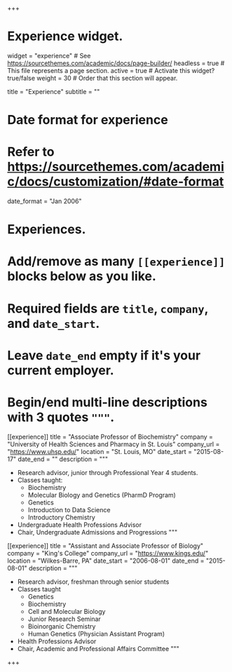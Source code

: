 +++
# Experience widget.
widget = "experience"  # See https://sourcethemes.com/academic/docs/page-builder/
headless = true  # This file represents a page section.
active = true  # Activate this widget? true/false
weight = 30  # Order that this section will appear.

title = "Experience"
subtitle = ""

# Date format for experience
#   Refer to https://sourcethemes.com/academic/docs/customization/#date-format
date_format = "Jan 2006"

# Experiences.
#   Add/remove as many `[[experience]]` blocks below as you like.
#   Required fields are `title`, `company`, and `date_start`.
#   Leave `date_end` empty if it's your current employer.
#   Begin/end multi-line descriptions with 3 quotes `"""`.
[[experience]]
  title = "Associate Professor of Biochemistry"
  company = "University of Health Sciences and Pharmacy in St. Louis"
  company_url = "https://www.uhsp.edu/"
  location = "St. Louis, MO"
  date_start = "2015-08-17"
  date_end = ""
  description = """
* Research advisor, junior through Professional Year 4 students. 
* Classes taught:
  - Biochemistry
  - Molecular Biology and Genetics (PharmD Program)
  - Genetics
  - Introduction to Data Science
  - Introductory Chemistry
* Undergraduate Health Professions Advisor
* Chair, Undergraduate Admissions and Progressions
"""

[[experience]]
  title = "Assistant and Associate Professor of Biology"
  company = "King's College"
  company_url = "https://www.kings.edu/"
  location = "Wilkes-Barre, PA"
  date_start = "2006-08-01"
  date_end = "2015-08-01"
  description = """
* Research advisor, freshman through senior students
* Classes taught
  - Genetics
  - Biochemistry
  - Cell and Molecular Biology
  - Junior Research Seminar
  - Bioinorganic Chemistry
  - Human Genetics (Physician Assistant Program)
* Health Professions Advisor
* Chair, Academic and Professional Affairs Committee
"""

+++
